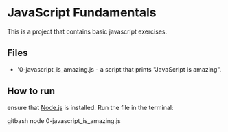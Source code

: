 # JavaScript Fundamentals

This is a project that contains basic javascript exercises.
## Files 
- '0-javascript_is_amazing.js - a script that prints "JavaScript is amazing".
## How to run 
ensure that [Node.js](https://nodejs.org) is installed.
Run the file in the terminal:

gitbash
node 0-javascript_is_amazing.js